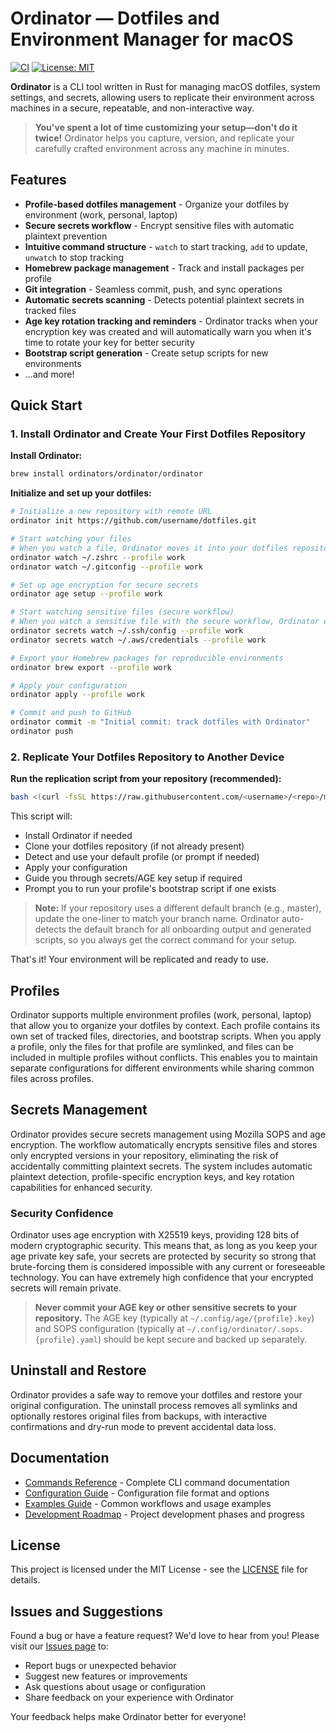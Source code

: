 # Ordinator — Dotfiles and Environment Manager for macOS

[![CI](https://github.com/ordinators/ordinator/workflows/CI/badge.svg)](https://github.com/ordinators/ordinator/actions)
[![License: MIT](https://img.shields.io/badge/License-MIT-yellow.svg)](https://opensource.org/licenses/MIT)

**Ordinator** is a CLI tool written in Rust for managing macOS dotfiles, system settings, and secrets, allowing users to replicate their environment across machines in a secure, repeatable, and non-interactive way.

> **You've spent a lot of time customizing your setup—don't do it twice!** Ordinator helps you capture, version, and replicate your carefully crafted environment across any machine in minutes.

## Features

- **Profile-based dotfiles management** - Organize your dotfiles by environment (work, personal, laptop)
- **Secure secrets workflow** - Encrypt sensitive files with automatic plaintext prevention
- **Intuitive command structure** - `watch` to start tracking, `add` to update, `unwatch` to stop tracking
- **Homebrew package management** - Track and install packages per profile
- **Git integration** - Seamless commit, push, and sync operations
- **Automatic secrets scanning** - Detects potential plaintext secrets in tracked files
- **Age key rotation tracking and reminders** - Ordinator tracks when your encryption key was created and will automatically warn you when it's time to rotate your key for better security
- **Bootstrap script generation** - Create setup scripts for new environments
- ...and more!

## Quick Start

### 1. Install Ordinator and Create Your First Dotfiles Repository

**Install Ordinator:**
```bash
brew install ordinators/ordinator/ordinator
```

**Initialize and set up your dotfiles:**
```bash
# Initialize a new repository with remote URL
ordinator init https://github.com/username/dotfiles.git

# Start watching your files
# When you watch a file, Ordinator moves it into your dotfiles repository and creates a symlink at the original location, so your system transparently uses the tracked version.
ordinator watch ~/.zshrc --profile work
ordinator watch ~/.gitconfig --profile work

# Set up age encryption for secure secrets
ordinator age setup --profile work

# Start watching sensitive files (secure workflow)
# When you watch a sensitive file with the secure workflow, Ordinator encrypts the file, stores only the encrypted version in your repository, and leaves the original file untouched unless you choose to remove it.
ordinator secrets watch ~/.ssh/config --profile work
ordinator secrets watch ~/.aws/credentials --profile work

# Export your Homebrew packages for reproducible environments
ordinator brew export --profile work

# Apply your configuration
ordinator apply --profile work

# Commit and push to GitHub
ordinator commit -m "Initial commit: track dotfiles with Ordinator"
ordinator push
```

### 2. Replicate Your Dotfiles Repository to Another Device

**Run the replication script from your repository (recommended):**
```bash
bash <(curl -fsSL https://raw.githubusercontent.com/<username>/<repo>/main/replicate.sh)
```

This script will:
- Install Ordinator if needed
- Clone your dotfiles repository (if not already present)
- Detect and use your default profile (or prompt if needed)
- Apply your configuration
- Guide you through secrets/AGE key setup if required
- Prompt you to run your profile's bootstrap script if one exists

> **Note:** If your repository uses a different default branch (e.g., master), update the one-liner to match your branch name. Ordinator auto-detects the default branch for all onboarding output and generated scripts, so you always get the correct command for your setup.

That's it! Your environment will be replicated and ready to use.




## Profiles

Ordinator supports multiple environment profiles (work, personal, laptop) that allow you to organize your dotfiles by context. Each profile contains its own set of tracked files, directories, and bootstrap scripts. When you apply a profile, only the files for that profile are symlinked, and files can be included in multiple profiles without conflicts. This enables you to maintain separate configurations for different environments while sharing common files across profiles.

## Secrets Management

Ordinator provides secure secrets management using Mozilla SOPS and age encryption. The workflow automatically encrypts sensitive files and stores only encrypted versions in your repository, eliminating the risk of accidentally committing plaintext secrets. The system includes automatic plaintext detection, profile-specific encryption keys, and key rotation capabilities for enhanced security.

### Security Confidence

Ordinator uses age encryption with X25519 keys, providing 128 bits of modern cryptographic security. This means that, as long as you keep your age private key safe, your secrets are protected by security so strong that brute-forcing them is considered impossible with any current or foreseeable technology. You can have extremely high confidence that your encrypted secrets will remain private.

> **Never commit your AGE key or other sensitive secrets to your repository.**
> The AGE key (typically at `~/.config/age/{profile}.key`) and SOPS configuration (typically at `~/.config/ordinator/.sops.{profile}.yaml`) should be kept secure and backed up separately.

## Uninstall and Restore

Ordinator provides a safe way to remove your dotfiles and restore your original configuration. The uninstall process removes all symlinks and optionally restores original files from backups, with interactive confirmations and dry-run mode to prevent accidental data loss.

## Documentation

- [Commands Reference](COMMANDS.md) - Complete CLI command documentation
- [Configuration Guide](CONFIGURATION.md) - Configuration file format and options
- [Examples Guide](EXAMPLES.md) - Common workflows and usage examples
- [Development Roadmap](DEVELOPMENT_ROADMAP.md) - Project development phases and progress

## License

This project is licensed under the MIT License - see the [LICENSE](LICENSE) file for details.

## Issues and Suggestions

Found a bug or have a feature request? We'd love to hear from you! Please visit our [Issues page](https://github.com/ordinators/ordinator/issues) to:

- Report bugs or unexpected behavior
- Suggest new features or improvements
- Ask questions about usage or configuration
- Share feedback on your experience with Ordinator

Your feedback helps make Ordinator better for everyone!